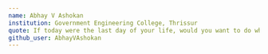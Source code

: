 ```yaml
---
name: Abhay V Ashokan
institution: Government Engineering College, Thrissur
quote: If today were the last day of your life, would you want to do what you are about to do today?
github_user: AbhayVAshokan
---
```

